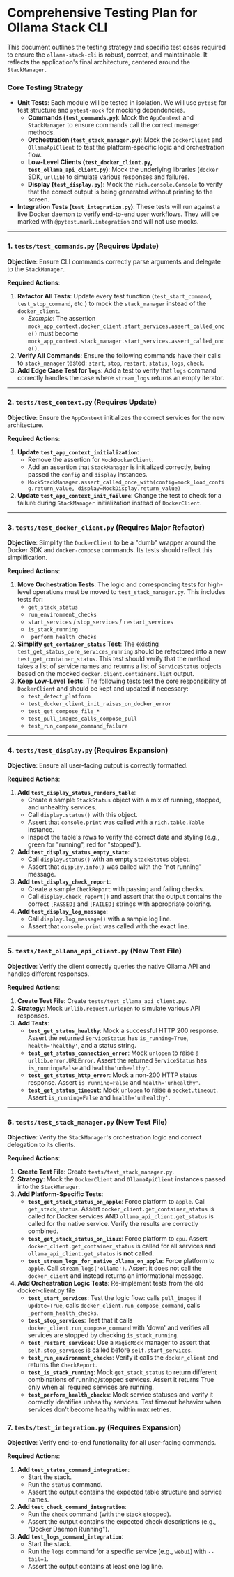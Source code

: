 # Comprehensive Testing Plan for Ollama Stack CLI

This document outlines the testing strategy and specific test cases required to ensure the `ollama-stack-cli` is robust, correct, and maintainable. It reflects the application's final architecture, centered around the `StackManager`.

### Core Testing Strategy

-   **Unit Tests**: Each module will be tested in isolation. We will use `pytest` for test structure and `pytest-mock` for mocking dependencies.
    -   **Commands (`test_commands.py`)**: Mock the `AppContext` and `StackManager` to ensure commands call the correct manager methods.
    -   **Orchestration (`test_stack_manager.py`)**: Mock the `DockerClient` and `OllamaApiClient` to test the platform-specific logic and orchestration flow.
    -   **Low-Level Clients (`test_docker_client.py`, `test_ollama_api_client.py`)**: Mock the underlying libraries (`docker` SDK, `urllib`) to simulate various responses and failures.
    -   **Display (`test_display.py`)**: Mock the `rich.console.Console` to verify that the correct output is being generated without printing to the screen.
-   **Integration Tests (`test_integration.py`)**: These tests will run against a live Docker daemon to verify end-to-end user workflows. They will be marked with `@pytest.mark.integration` and will not use mocks.

---

### 1. `tests/test_commands.py` (Requires Update)

**Objective**: Ensure CLI commands correctly parse arguments and delegate to the `StackManager`.

**Required Actions**:

1.  **Refactor All Tests**: Update every test function (`test_start_command`, `test_stop_command`, etc.) to mock the `stack_manager` instead of the `docker_client`.
    -   *Example*: The assertion `mock_app_context.docker_client.start_services.assert_called_once()` must become `mock_app_context.stack_manager.start_services.assert_called_once()`.
2.  **Verify All Commands**: Ensure the following commands have their calls to `stack_manager` tested: `start`, `stop`, `restart`, `status`, `logs`, `check`.
3.  **Add Edge Case Test for `logs`**: Add a test to verify that `logs` command correctly handles the case where `stream_logs` returns an empty iterator.

---

### 2. `tests/test_context.py` (Requires Update)

**Objective**: Ensure the `AppContext` initializes the correct services for the new architecture.

**Required Actions**:

1.  **Update `test_app_context_initialization`**:
    -   Remove the assertion for `MockDockerClient`.
    -   Add an assertion that `StackManager` is initialized correctly, being passed the `config` and `display` instances.
    -   `MockStackManager.assert_called_once_with(config=mock_load_config.return_value, display=MockDisplay.return_value)`
2.  **Update `test_app_context_init_failure`**: Change the test to check for a failure during `StackManager` initialization instead of `DockerClient`.

---

### 3. `tests/test_docker_client.py` (Requires Major Refactor)

**Objective**: Simplify the `DockerClient` to be a "dumb" wrapper around the Docker SDK and `docker-compose` commands. Its tests should reflect this simplification.

**Required Actions**:

1.  **Move Orchestration Tests**: The logic and corresponding tests for high-level operations must be moved to `test_stack_manager.py`. This includes tests for:
    -   `get_stack_status`
    -   `run_environment_checks`
    -   `start_services` / `stop_services` / `restart_services`
    -   `is_stack_running`
    -   `_perform_health_checks`
2.  **Simplify `get_container_status` Test**: The existing `test_get_status_core_services_running` should be refactored into a new `test_get_container_status`. This test should verify that the method takes a list of service names and returns a list of `ServiceStatus` objects based on the mocked `docker.client.containers.list` output.
3.  **Keep Low-Level Tests**: The following tests test the core responsibility of `DockerClient` and should be kept and updated if necessary:
    -   `test_detect_platform`
    -   `test_docker_client_init_raises_on_docker_error`
    -   `test_get_compose_file_*`
    -   `test_pull_images_calls_compose_pull`
    -   `test_run_compose_command_failure`

---

### 4. `tests/test_display.py` (Requires Expansion)

**Objective**: Ensure all user-facing output is correctly formatted.

**Required Actions**:

1.  **Add `test_display_status_renders_table`**:
    -   Create a sample `StackStatus` object with a mix of running, stopped, and unhealthy services.
    -   Call `display.status()` with this object.
    -   Assert that `console.print` was called with a `rich.table.Table` instance.
    -   Inspect the table's rows to verify the correct data and styling (e.g., green for "running", red for "stopped").
2.  **Add `test_display_status_empty_state`**:
    -   Call `display.status()` with an empty `StackStatus` object.
    -   Assert that `display.info()` was called with the "not running" message.
3.  **Add `test_display_check_report`**:
    -   Create a sample `CheckReport` with passing and failing checks.
    -   Call `display.check_report()` and assert that the output contains the correct `[PASSED]` and `[FAILED]` strings with appropriate coloring.
4.  **Add `test_display_log_message`**:
    -   Call `display.log_message()` with a sample log line.
    -   Assert that `console.print` was called with the exact line.

---

### 5. `tests/test_ollama_api_client.py` (New Test File)

**Objective**: Verify the client correctly queries the native Ollama API and handles different responses.

**Required Actions**:

1.  **Create Test File**: Create `tests/test_ollama_api_client.py`.
2.  **Strategy**: Mock `urllib.request.urlopen` to simulate various API responses.
3.  **Add Tests**:
    -   **`test_get_status_healthy`**: Mock a successful HTTP 200 response. Assert the returned `ServiceStatus` has `is_running=True`, `health='healthy'`, and a status string.
    -   **`test_get_status_connection_error`**: Mock `urlopen` to raise a `urllib.error.URLError`. Assert the returned `ServiceStatus` has `is_running=False` and `health='unhealthy'`.
    -   **`test_get_status_http_error`**: Mock a non-200 HTTP status response. Assert `is_running=False` and `health='unhealthy'`.
    -   **`test_get_status_timeout`**: Mock `urlopen` to raise a `socket.timeout`. Assert `is_running=False` and `health='unhealthy'`.

---

### 6. `tests/test_stack_manager.py` (New Test File)

**Objective**: Verify the `StackManager`'s orchestration logic and correct delegation to its clients.

**Required Actions**:

1.  **Create Test File**: Create `tests/test_stack_manager.py`.
2.  **Strategy**: Mock the `DockerClient` and `OllamaApiClient` instances passed into the `StackManager`.
3.  **Add Platform-Specific Tests**:
    -   **`test_get_stack_status_on_apple`**: Force platform to `apple`. Call `get_stack_status`. Assert `docker_client.get_container_status` is called for Docker services AND `ollama_api_client.get_status` is called for the native service. Verify the results are correctly combined.
    -   **`test_get_stack_status_on_linux`**: Force platform to `cpu`. Assert `docker_client.get_container_status` is called for all services and `ollama_api_client.get_status` is **not** called.
    -   **`test_stream_logs_for_native_ollama_on_apple`**: Force platform to `apple`. Call `stream_logs('ollama')`. Assert it does not call the `docker_client` and instead returns an informational message.
4.  **Add Orchestration Logic Tests**: Re-implement tests from the old docker-client.py file
    -   **`test_start_services`**: Test the logic flow: calls `pull_images` if `update=True`, calls `docker_client.run_compose_command`, calls `_perform_health_checks`.
    -   **`test_stop_services`**: Test that it calls `docker_client.run_compose_command` with 'down' and verifies all services are stopped by checking `is_stack_running`.
    -   **`test_restart_services`**: Use a `MagicMock` manager to assert that `self.stop_services` is called before `self.start_services`.
    -   **`test_run_environment_checks`**: Verify it calls the `docker_client` and returns the `CheckReport`.
    -   **`test_is_stack_running`**: Mock `get_stack_status` to return different combinations of running/stopped services. Assert it returns True only when all required services are running.
    -   **`test_perform_health_checks`**: Mock service statuses and verify it correctly identifies unhealthy services. Test timeout behavior when services don't become healthy within max retries.


### 7. `tests/test_integration.py` (Requires Expansion)

**Objective**: Verify end-to-end functionality for all user-facing commands.

**Required Actions**:

1.  **Add `test_status_command_integration`**:
    -   Start the stack.
    -   Run the `status` command.
    -   Assert the output contains the expected table structure and service names.
2.  **Add `test_check_command_integration`**:
    -   Run the `check` command (with the stack stopped).
    -   Assert the output contains the expected check descriptions (e.g., "Docker Daemon Running").
3.  **Add `test_logs_command_integration`**:
    -   Start the stack.
    -   Run the `logs` command for a specific service (e.g., `webui`) with `--tail=1`.
    -   Assert the output contains at least one log line.